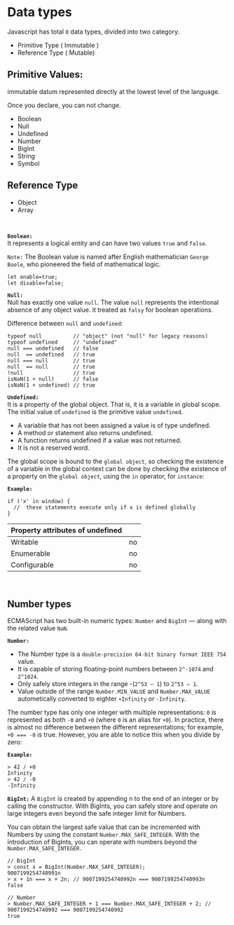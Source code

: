 <!-- https://developer.mozilla.org/en-US/docs/Web/JavaScript/Data_structures#number-type -->
<!-- https://www.toptal.com/firebase/role-based-firebase-authenticat -->

# Data types

Javascript has total `8` data types, divided into two category.

- Primitive Type ( Immutable )
- Reference Type ( Mutable)

## Primitive Values:

immutable datum represented directly at the lowest level of the language.

Once you declare, you can not change.

- Boolean
- Null
- Undefined
- Number
- BigInt
- String
- Symbol

## Reference Type

- Object
- Array

<br/>

**`Boolean:`** <br/>
It represents a logical entity and can have two values `true` and `false`.

`Note:` The Boolean value is named after English mathematician `George Boole`, who pioneered the field of mathematical logic.

```
let enable=true;
let disable=false;
```

**`Null:`**<br/>
Null has exactly one value `null`. The value `null` represents the intentional absence of any object value. it treated as `falsy` for boolean operations.

Difference between `null` and `undefined`:

```
typeof null          // "object" (not "null" for legacy reasons)
typeof undefined     // "undefined"
null === undefined   // false
null  == undefined   // true
null === null        // true
null  == null        // true
!null                // true
isNaN(1 + null)      // false
isNaN(1 + undefined) // true
```

**`Undefined:`**<br/>
It is a property of the global object. That is, it is a variable in global scope. The initial value of `undefined` is the primitive value `undefined`.

- A variable that has not been assigned a value is of type undefined.
- A method or statement also returns undefined.
- A function returns undefined if a value was not returned.
- It is not a reserved word.

The global scope is bound to the `global object`, so checking the existence of a variable in the global context can be done by checking the existence of a property on the `global object`, using the `in` operator, for `instance`:

**`Example:`**

```
if ('x' in window) {
  //  these statements execute only if x is defined globally
}
```

| Property attributes of undefined |     |
| -------------------------------- | --- |
| Writable                         | no  |
| Enumerable                       | no  |
| Configurable                     | no  |

<br/>

## Number types

ECMAScript has two built-in numeric types: `Number` and `BigInt` — along with the related value `NaN`.

**`Number:`** <br/>

- The Number type is a `double-precision 64-bit binary format IEEE 754` value.
- It is capable of storing floating-point numbers between `2^-1074` and `2^1024`.
- Only safely store integers in the range -(`2^53 − 1`) to `2^53 − 1`.
- Value outside of the range `Number.MIN_VALUE` and `Number.MAX_VALUE` autometically converted to eighter `+Infinity` or `-Infinity`.

The number type has only one integer with multiple representations: `0` is represented as both `-0` and `+0` (where `0` is an alias for `+0`). In practice, there is almost no difference between the different representations; for example, `+0 === -0` is true. However, you are able to notice this when you divide by zero:

**`Example:`**

```
> 42 / +0
Infinity
> 42 / -0
-Infinity
```

**`BigInt:`**
A `BigInt` is created by appending n to the end of an integer or by calling the constructor.
With BigInts, you can safely store and operate on large integers even beyond the safe integer limit for Numbers.

You can obtain the largest safe value that can be incremented with Numbers by using the constant `Number.MAX_SAFE_INTEGER`. With the introduction of BigInts, you can operate with numbers beyond the `Number.MAX_SAFE_INTEGER.`

```
// BigInt
> const x = BigInt(Number.MAX_SAFE_INTEGER);
9007199254740991n
> x + 1n === x + 2n; // 9007199254740992n === 9007199254740993n
false

// Number
> Number.MAX_SAFE_INTEGER + 1 === Number.MAX_SAFE_INTEGER + 2; // 9007199254740992 === 9007199254740992
true
```
